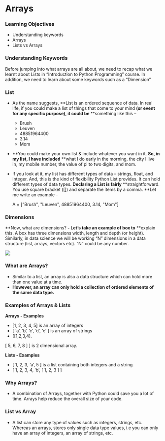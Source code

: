 # Arrays

### Learning Objectives

* Understanding keywords
* Arrays
* Lists vs Arrays

### Understanding Keywords

Before jumping into what arrays are all about, we need to recap what we learnt about Lists in “Introduction to Python Programming” course. In addition, we need to learn about some keywords such as a “Dimension”

### List

* As the name suggests, **List is an ordered sequence of data. In real life, if you could make a list of things that come to your mind **(or event for any specific purpose), it could be** **something like this –
  * Brush
  * Leuven
  * 48851964400
  * 3.14
  * Mom
* **You could make your own list & include whatever you want in it. **So, in my list, I have included** **what I do early in the morning, the city I live in, my mobile number, the value of pi to two digits, and mom.
*   If you look at it, my list has different types of data – strings, float, and integer. And, this is the kind of flexibility Python List provides. It can hold different types of data types. **Declaring a List is fairly** **straightforward. You use square bracket (\[]) and separate the items by a comma. **Let me write an example -

    A = \["Brush", "Leuven", 48851964400, 3.14, "Mom"]

### Dimensions

**Now, what are dimensions? **- Let’s take an example of box to** **explain this. A box has three dimensions width, length and depth (or height). Similarly, in data science we will be working “N” dimensions in a data structure (list, arrays, vectors etc). “N” could be any number.

![](broken-reference)

### What are Arrays?

* Similar to a list, an array is also a data structure which can hold more than one value at a time.
* **However, an array can only hold a collection of ordered elements of the same data type.**

### Examples of Arrays & Lists

**Arrays - Examples**

* \[1, 2, 3, 4, 5] is an array of integers
* \[ ‘a’, ‘b’, ‘c’, ‘d’, ‘e’ ] is an array of strings
* \[\[1,2,3,4].

&#x20;     \[ 5, 6, 7, 8 ] ] is 2 dimensional array.

**Lists - Examples**

* \[ 1, 2, 3, ‘a’, 5 ] is a list containing both integers and a string
* \[ 1, 2, 3, 4, ‘b’, \[ 1, 2, 3 ] ]

### Why Arrays?

* A combination of Arrays, together with Python could save you a lot of time. Arrays help reduce the overall size of your code.

### List vs Array

* A list can store any type of values such as integers, strings, etc. Whereas an arrays, stores only single data type values, i.e you can only have an array of integers, an array of strings, etc.
